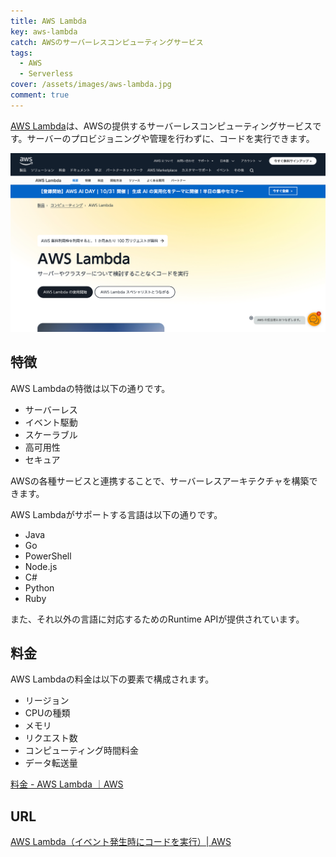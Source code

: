 ```yaml
---
title: AWS Lambda
key: aws-lambda
catch: AWSのサーバーレスコンピューティングサービス
tags:
  - AWS
  - Serverless
cover: /assets/images/aws-lambda.jpg
comment: true
---
```


[AWS Lambda](https://aws.amazon.com/jp/lambda/)は、AWSの提供するサーバーレスコンピューティングサービスです。サーバーのプロビジョニングや管理を行わずに、コードを実行できます。

[![AWS LambdaのWebサイト](/assets/images/aws-lambda.jpg)](https://aws.amazon.com/jp/lambda/)

<!--more-->

## 特徴

AWS Lambdaの特徴は以下の通りです。

- サーバーレス
- イベント駆動
- スケーラブル
- 高可用性
- セキュア

AWSの各種サービスと連携することで、サーバーレスアーキテクチャを構築できます。

AWS Lambdaがサポートする言語は以下の通りです。

- Java
- Go
- PowerShell
- Node.js
- C#
- Python
- Ruby

また、それ以外の言語に対応するためのRuntime APIが提供されています。

## 料金

AWS Lambdaの料金は以下の要素で構成されます。

- リージョン
- CPUの種類
- メモリ
- リクエスト数
- コンピューティング時間料金
- データ転送量

[料金 - AWS Lambda ｜AWS](https://aws.amazon.com/jp/lambda/pricing/)

## URL

[AWS Lambda（イベント発生時にコードを実行）\| AWS](https://aws.amazon.com/jp/lambda/)
